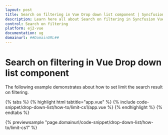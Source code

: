 ```yaml
---
layout: post
title: Search on filtering in Vue Drop down list component | Syncfusion
description: Learn here all about Search on filtering in Syncfusion Vue Drop down list component of Syncfusion Essential JS 2 and more.
control: Search on filtering 
platform: ej2-vue
documentation: ug
domainurl: ##DomainURL##
---
```


# Search on filtering in Vue Drop down list component

The following example demonstrates about how to set limit the search result on filtering.

{% tabs %}
{% highlight html tabtitle="app.vue" %}
{% include code-snippet/drop-down-list/how-to/limit-cs1/app.vue %}
{% endhighlight %}
{% endtabs %}
        
{% previewsample "page.domainurl/code-snippet/drop-down-list/how-to/limit-cs1" %}